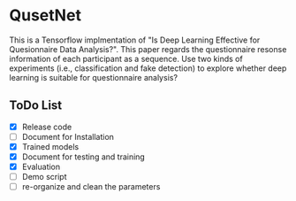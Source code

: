 # QusetNet
This is a Tensorflow implmentation of "Is Deep Learning Effective for Quesionnaire Data Analysis?". This paper regards the questionnaire resonse information of each participant as a sequence. Use two kinds of experiments (i.e., classification and fake detection) to explore whether deep learning is suitable for questionnaire analysis?

## ToDo List
* [x] Release code
* [ ] Document for Installation
* [x] Trained models
* [x] Document for testing and training
* [x] Evaluation
* [ ] Demo script
* [ ] re-organize and clean the parameters
